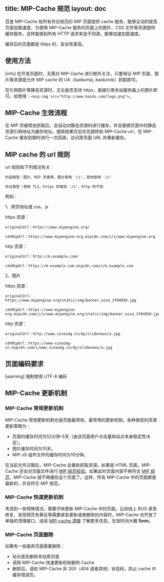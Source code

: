 title: MIP-Cache 规范
layout: doc
---

百度 MIP-Cache 给所有符合规范的 MIP 页面提供 cache 服务，能够主动的提高页面加载速度，为使用 MIP-Cache 服务的页面上的图片、CSS 文件等资源提供缓存服务，这样能做到所有 HTTP 请求来自于同源，能够加速加载速度。

缓存后的页面都是 https 的，安全性更高。

## 使用方法

[info] 在开发页面时，无需对 MIP-Cache 进行额外关注，只要保证 MIP 页面、图片等资源是允许 MIP cache 的 UA（baidumip, baidumib）抓取即可。

在引用图片等静态资源时，无论是否支持 https，直接引用本站服务器上的图片即可。如使用：`<mip-img src="http://www.baidu.com/logo.png">`。

## MIP-Cache 生效流程

在 MIP 页被爬虫抓取后，会自动对静态资源的进行缓存，并且替换页面中的静态资源引用地址为缓存地址。搜索结果页会优先跳转到 MIP-Cache url，在 MIP-Cache 缓存到期时进行一次回源，访问原页面 URL 并重新缓存。

## MIP cache 的 url 规则

url 规则和下列情况有关：

	内容类型：图片、MIP 页面等，图片使用 '/i'，其他使用 '/c'

	协议类型：使用 TLS，https 的增加 '/s'，http 的不加

例如：

1、网页地址或 css、js

https 资源：

	originalUrl：https://www.mipengine.org/

	cdnMipUrl：https://www-mipengine-org.mipcdn.com/c/s/www.mipengine.org

http 资源：

	originalUrl：http://m.example.com/

	cdnMipUrl：https://m-example-com.mipcdn.com/c/m.example.com

2、图片

https 资源：

	originalUrl：https://www.mipengine.org/static/img/banner_wise_3f04050.jpg

	cdnMipUrl：https://www-mipengine-org.mipcdn.com/i/s/www.mipengine.org/static/img/banner_wise_3f04050.jpg

http 资源：

	originalUrl：http://www.sinaimg.cn/dy/slidenews/a.jpg

	cdnMipUrl：https://www-sinaimg-cn.mipcdn.com/i/www.sinaimg.cn/dy/slidenews/a.jpg

## 页面编码要求

[warning] 强制使用 UTF-8 编码

## MIP-Cache 更新机制

### MIP-Cache 常规更新机制

MIP-Cache 常规更新机制也是页面最常规，最常用的更新机制。各种类型的资源更新策略为：

- 页面的缓存时间为52分钟-5天（由该页面用户点击量和站点本身稳定性决定）。
- 图片缓存时间为10天。
- MIP-JS 组件文件的缓存时间为10分钟。

在当前文件过期后，MIP-Cache 会重新抓取资源。如果是 HTML 页面，MIP-Cache 还会对页面文件进行 [MIP 规范校验](https://www.mipengine.org/validator/preview)。如果此时页面内容不再符合 [MIP 规范](https://www.mipengine.org/doc/2-tech/2-validate-mip.html)，MIP-Cache 就不再缓存这个页面了。这样，所有 MIP-Cache 中的页面都是最新的，并且符合 MIP 规范。  

### MIP-Cache 快速更新机制

考虑到一些特殊情况，需要尽快更新 MIP-Cache 中的页面。比如线上 BUG 紧急修复、发现网页有黄反等需要紧急更新或者删除的内容时，MIP-Cache 也开放了单独的清理接口，阅读 [MIP-cache 清理](http://zhanzhang.baidu.com/mip/index) 了解更多信息。生效时间大概 **5min**。

### MIP-Cache 页面删除

如果有一些废弃页面需要删除：

- 站长首先删除本站原页面
- 调用 MIP-Cache 快速更新机制删除 Cache
- 删除后，请给 MIP-Cache 非 200（404 或者其他）状态码，防止 cache 中缓存错误页。
